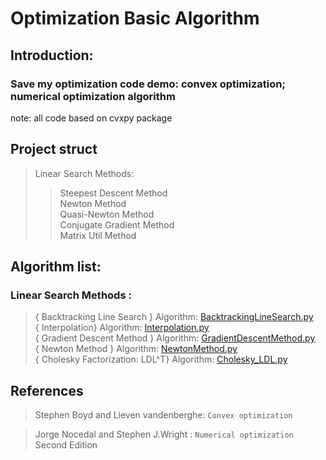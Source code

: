 # Optimization Basic Algorithm
## Introduction: 
### Save my optimization code demo: convex optimization; numerical optimization algorithm<br>

note: all code based on cvxpy package

## Project struct
> Linear Search Methods: 
>> Steepest Descent Method <br>
>> Newton Method<br> 
>> Quasi-Newton Method<br> 
>> Conjugate Gradient Method<br> 
>> Matrix Util Method<br> 

## Algorithm list:
### Linear Search Methods :
> { Backtracking Line Search } Algorithm: [BacktrackingLineSearch.py](https://github.com/YEN-GitHub/Optimization_BasicAlgorithm/tree/master/LinearSearchMethods/StepLength/BacktrackingLineSearch.py) <br>
> { Interpolation} Algorithm: [Interpolation.py](https://github.com/YEN-GitHub/Optimization_BasicAlgorithm/tree/master/LinearSearchMethods/StepLength/Zoom.py) <br>
> { Gradient Descent Method  } Algorithm: [GradientDescentMethod.py](https://github.com/YEN-GitHub/Optimization_BasicAlgorithm/tree/master/LinearSearchMethods/SteepestDescent/GradientDescentMethod.py) <br>
> { Newton Method  } Algorithm: [NewtonMethod.py](https://github.com/YEN-GitHub/Optimization_BasicAlgorithm/tree/master/LinearSearchMethods/Newton/NewtonMethod.py) <br>
> { Cholesky Factorization: LDL^T} Algorithm: [Cholesky_LDL.py](https://github.com/YEN-GitHub/Optimization_BasicAlgorithm/tree/master/LinearSearchMethods/MatrixUtil/Cholesky_LDL.py) <br>

## References
> Stephen Boyd and Lieven vandenberghe: `Convex optimization` <br>

> Jorge Nocedal and Stephen J.Wright : `Numerical optimization`  Second Edition
